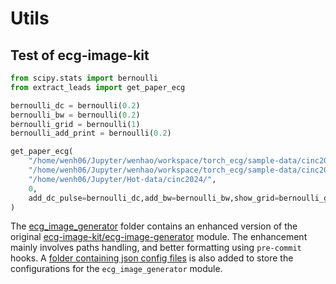 # Utils

## Test of ecg-image-kit

```python
from scipy.stats import bernoulli
from extract_leads import get_paper_ecg

bernoulli_dc = bernoulli(0.2)
bernoulli_bw = bernoulli(0.2)
bernoulli_grid = bernoulli(1)
bernoulli_add_print = bernoulli(0.2)

get_paper_ecg(
    "/home/wenh06/Jupyter/wenhao/workspace/torch_ecg/sample-data/cinc2021/HR06000.mat",
    "/home/wenh06/Jupyter/wenhao/workspace/torch_ecg/sample-data/cinc2021/HR06000.hea",
    "/home/wenh06/Jupyter/Hot-data/cinc2024/",
    0,
    add_dc_pulse=bernoulli_dc,add_bw=bernoulli_bw,show_grid=bernoulli_grid,add_print=bernoulli_add_print,standard_colours=0
)
```

The [ecg_image_generator](./ecg_image_generator/) folder contains an enhanced version of the original [ecg-image-kit/ecg-image-generator](../ecg-image-kit/codes/ecg-image-generator/) module. The enhancement mainly involves paths handling, and better formatting using `pre-commit` hooks. A [folder containing json config files](./ecg_image_generator/Configs/) is also added to store the configurations for the `ecg_image_generator` module.
